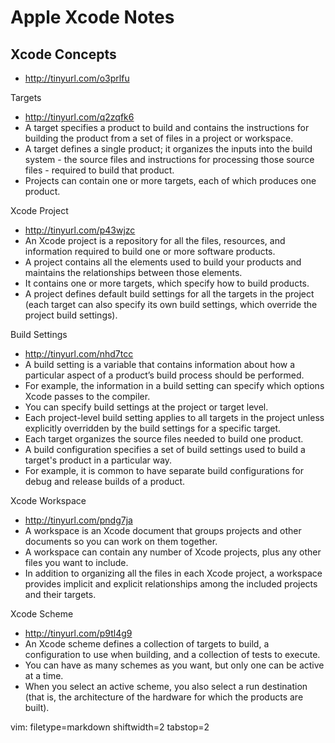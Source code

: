 # Apple Xcode Notes #

## Xcode Concepts ##
- http://tinyurl.com/o3prlfu 

Targets
- http://tinyurl.com/q2zqfk6
- A target specifies a product to build and contains the instructions for
  building the product from a set of files in a project or workspace.
- A target defines a single product; it organizes the inputs into the build
  system - the source files and instructions for processing those source
  files - required to build that product.
- Projects can contain one or more targets, each of which produces one product.

Xcode Project
- http://tinyurl.com/p43wjzc
- An Xcode project is a repository for all the files, resources, and
  information required to build one or more software products.
- A project contains all the elements used to build your products and
  maintains the relationships between those elements.
- It contains one or more targets, which specify how to build products.
- A project defines default build settings for all the targets in the project
  (each target can also specify its own build settings, which override the
  project build settings).

Build Settings
- http://tinyurl.com/nhd7tcc
- A build setting is a variable that contains information about how a
  particular aspect of a product’s build process should be performed.
- For example, the information in a build setting can specify which options
  Xcode passes to the compiler.
- You can specify build settings at the project or target level.
- Each project-level build setting applies to all targets in the project
  unless explicitly overridden by the build settings for a specific target.
- Each target organizes the source files needed to build one product.
- A build configuration specifies a set of build settings used to build a
  target's product in a particular way.
- For example, it is common to have separate build configurations for debug
  and release builds of a product.

Xcode Workspace
- http://tinyurl.com/pndg7ja
- A workspace is an Xcode document that groups projects and other documents so
  you can work on them together.
- A workspace can contain any number of Xcode projects, plus any other files
  you want to include.
- In addition to organizing all the files in each Xcode project, a workspace
  provides implicit and explicit relationships among the included projects and
  their targets.

Xcode Scheme
- http://tinyurl.com/p9tl4g9
- An Xcode scheme defines a collection of targets to build, a configuration to
  use when building, and a collection of tests to execute.
- You can have as many schemes as you want, but only one can be active at a
  time.
- When you select an active scheme, you also select a run destination (that
  is, the architecture of the hardware for which the products are built).

vim: filetype=markdown shiftwidth=2 tabstop=2
